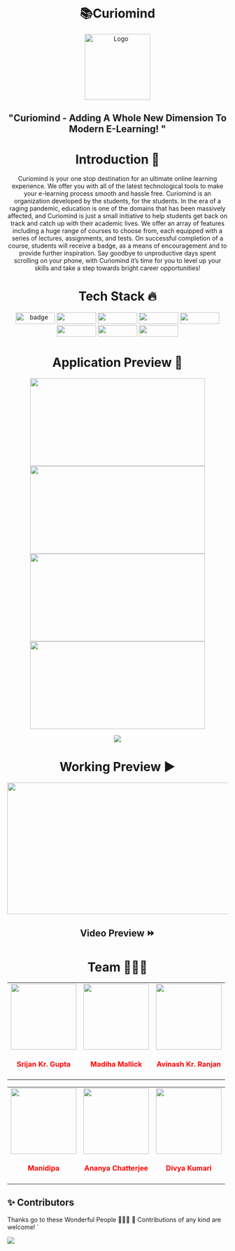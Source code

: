 <h1 align=center>📚Curiomind </h1>

<p align="center">
  <a href="https://github.com/curiomind-e-learning">
    <img src="https://user-images.githubusercontent.com/66238394/150757460-8ae92cc8-114f-4209-9a64-de32df3dbda0.svg" alt="Logo" height="150px" width="150px">
  </a>

<h2 align=center> "Curiomind - Adding A Whole New Dimension To Modern E-Learning!  "  
<h1 align=center> Introduction 🚩 </h1>

  <p align="center">
   Curiomind is your one stop destination for an ultimate online learning experience. We offer you with all of the latest technological tools to make your e-learning process smooth and hassle free. Curiomind is an organization developed by the students, for the students. In the era of a raging pandemic, education is one of the domains that has been massively affected, and Curiomind is just a small initiative to help students get back on track and catch up with their academic lives. We offer an array of features including a huge range of courses to choose from, each equipped with a series of lectures, assignments, and tests. On successful completion of a course, students will receive a badge, as a means of encouragement and to provide further inspiration. Say goodbye to unproductive days spent scrolling on your phone, with Curiomind it’s time for you to level up your skills and take a step towards bright career opportunities!

<h1 align=center> Tech Stack 🔥 </h1>  
  <p align="center">
  <img src="https://badges.aleen42.com/src/react.svg" alt="badge" height="26px" width="90px"/>  <img src="https://badges.aleen42.com/src/node.svg" height="26px" width="90px" /> <img src="https://badges.aleen42.com/src/tailwindcss.svg" height="26px" width="90px"/> <img src="https://img.shields.io/badge/Figma-F24E1E?style=for-the-badge&logo=figma&logoColor=white" height="26px" width="90px" /> <img src="https://img.shields.io/badge/MongoDB-4EA94B?style=for-the-badge&logo=mongodb&logoColor=white" height="26px" width="90px"/> <img src="https://img.shields.io/badge/Express.js-000000?style=for-the-badge&logo=express&logoColor=white" height="26px" width="90px"/> <img src="https://img.shields.io/badge/firebase-ffca28?style=for-the-badge&logo=firebase&logoColor=black" height="26px" width="90px"/>   <img src="https://badges.aleen42.com/src/github.svg" height="26px" width="90px"/>
    
<h1 align=center> Application Preview 👀 </h1> 
  <p align="center">
    <img src="https://user-images.githubusercontent.com/70858557/150777300-2f78830a-5976-4d46-8c3c-dea1fbbdfe0a.PNG" height="200px" width="400px" > <img src="https://user-images.githubusercontent.com/70858557/150777322-9a944e77-60cc-4a1b-996a-7ce1cd13990f.PNG" height="200px" width="400px" >  <img src="https://user-images.githubusercontent.com/70858557/150777343-6d506126-897d-4c22-bf9a-6da2404ddfa2.PNG" height="200px" width="400px" >  <img src="https://user-images.githubusercontent.com/70858557/150777375-2303aea7-de8d-494d-8d7b-ab5c343f5973.PNG" height="200px" width="400px" >
  
  <p align="center">
  <a href="https://curiomind.netlify.app/">
    <img src="https://forthebadge.com/images/badges/check-it-out.svg">
  </a>
    
<h1 align=center> Working Preview ▶ </h1>
  <p align="center">
    <img src="https://user-images.githubusercontent.com/70858557/150796926-14e08b9b-1be7-41a4-83ba-81847885f18c.gif" height="300px" width="600px">
  
   <h2 align="center"> Video Preview ⏩ 
  
</br>


<h1 align=center> Team 👨🏻‍💻 </h1>
<div align="center">
<table>
<tr>	
<td align="center"><a href="https://github.com/geekymeeky"><img src="https://github.com/geekymeeky.png?size=200" width=150px height=150px /></a></br> <h4 style="color:red;">Srijan Kr. Gupta</h4></td>

<td align="center" ><a href="https://github.com/madihamallick"><img src="https://github.com/madihamallick.png?size=200" width=150px height=150px /></a></br> <h4 style="color:red;">Madiha Mallick</h4>
</td>

<td align="center"><a href="https://github.com/avinashkranjan"><img src="https://github.com/avinashkranjan.png?size=200" width=150px height=150px /></a></br> <h4 style="color:red;">Avinash Kr. Ranjan</h4>
</td>
</tr>
</table>

<table>
<tr>
<td align="center"><a href="https://github.com/Manidipaaa"><img src="https://github.com/Manidipaaa.png?size=200" width=150px height=150px /></a></br> <h4 style="color:red;">Manidipa</h4>   
</td>

<td align="center"><a href="https://github.com/Ananya-012"><img src="https://github.com/Ananya-012.png?size=200" width=150px height=150px /></a></br> <h4 style="color:red;">Ananya Chatterjee</h4>   
</td>

<td align="center"><a href="https://github.com/DIVYA-KUMARI12"><img src="https://github.com/DIVYA-KUMARI12.png?size=200" width=150px height=150px /></a></br> <h4 style="color:red;">Divya Kumari</h4>   
</td>
</tr>
</table>
</div>

## ✨ Contributors
 Thanks go to these Wonderful People 👨🏻‍💻 🚀 Contributions of any kind are welcome! `


 <a href="https://github.com/curiomin-e-learning/curiomind/graphs/contributors">
  <img src="https://contrib.rocks/image?repo=curiomind-e-learning/curiomind" />
</a>



